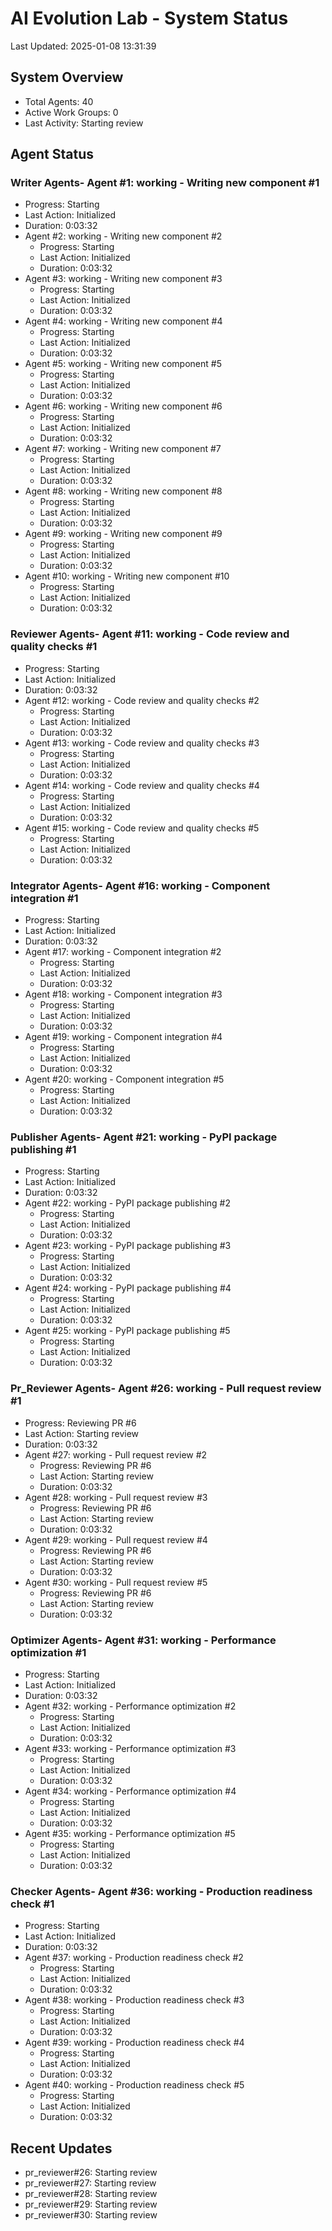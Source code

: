 # AI Evolution Lab - System Status
Last Updated: 2025-01-08 13:31:39

## System Overview
- Total Agents: 40
- Active Work Groups: 0
- Last Activity: Starting review

## Agent Status

### Writer Agents- Agent #1: working - Writing new component #1
  - Progress: Starting
  - Last Action: Initialized
  - Duration: 0:03:32
- Agent #2: working - Writing new component #2
  - Progress: Starting
  - Last Action: Initialized
  - Duration: 0:03:32
- Agent #3: working - Writing new component #3
  - Progress: Starting
  - Last Action: Initialized
  - Duration: 0:03:32
- Agent #4: working - Writing new component #4
  - Progress: Starting
  - Last Action: Initialized
  - Duration: 0:03:32
- Agent #5: working - Writing new component #5
  - Progress: Starting
  - Last Action: Initialized
  - Duration: 0:03:32
- Agent #6: working - Writing new component #6
  - Progress: Starting
  - Last Action: Initialized
  - Duration: 0:03:32
- Agent #7: working - Writing new component #7
  - Progress: Starting
  - Last Action: Initialized
  - Duration: 0:03:32
- Agent #8: working - Writing new component #8
  - Progress: Starting
  - Last Action: Initialized
  - Duration: 0:03:32
- Agent #9: working - Writing new component #9
  - Progress: Starting
  - Last Action: Initialized
  - Duration: 0:03:32
- Agent #10: working - Writing new component #10
  - Progress: Starting
  - Last Action: Initialized
  - Duration: 0:03:32

### Reviewer Agents- Agent #11: working - Code review and quality checks #1
  - Progress: Starting
  - Last Action: Initialized
  - Duration: 0:03:32
- Agent #12: working - Code review and quality checks #2
  - Progress: Starting
  - Last Action: Initialized
  - Duration: 0:03:32
- Agent #13: working - Code review and quality checks #3
  - Progress: Starting
  - Last Action: Initialized
  - Duration: 0:03:32
- Agent #14: working - Code review and quality checks #4
  - Progress: Starting
  - Last Action: Initialized
  - Duration: 0:03:32
- Agent #15: working - Code review and quality checks #5
  - Progress: Starting
  - Last Action: Initialized
  - Duration: 0:03:32

### Integrator Agents- Agent #16: working - Component integration #1
  - Progress: Starting
  - Last Action: Initialized
  - Duration: 0:03:32
- Agent #17: working - Component integration #2
  - Progress: Starting
  - Last Action: Initialized
  - Duration: 0:03:32
- Agent #18: working - Component integration #3
  - Progress: Starting
  - Last Action: Initialized
  - Duration: 0:03:32
- Agent #19: working - Component integration #4
  - Progress: Starting
  - Last Action: Initialized
  - Duration: 0:03:32
- Agent #20: working - Component integration #5
  - Progress: Starting
  - Last Action: Initialized
  - Duration: 0:03:32

### Publisher Agents- Agent #21: working - PyPI package publishing #1
  - Progress: Starting
  - Last Action: Initialized
  - Duration: 0:03:32
- Agent #22: working - PyPI package publishing #2
  - Progress: Starting
  - Last Action: Initialized
  - Duration: 0:03:32
- Agent #23: working - PyPI package publishing #3
  - Progress: Starting
  - Last Action: Initialized
  - Duration: 0:03:32
- Agent #24: working - PyPI package publishing #4
  - Progress: Starting
  - Last Action: Initialized
  - Duration: 0:03:32
- Agent #25: working - PyPI package publishing #5
  - Progress: Starting
  - Last Action: Initialized
  - Duration: 0:03:32

### Pr_Reviewer Agents- Agent #26: working - Pull request review #1
  - Progress: Reviewing PR #6
  - Last Action: Starting review
  - Duration: 0:03:32
- Agent #27: working - Pull request review #2
  - Progress: Reviewing PR #6
  - Last Action: Starting review
  - Duration: 0:03:32
- Agent #28: working - Pull request review #3
  - Progress: Reviewing PR #6
  - Last Action: Starting review
  - Duration: 0:03:32
- Agent #29: working - Pull request review #4
  - Progress: Reviewing PR #6
  - Last Action: Starting review
  - Duration: 0:03:32
- Agent #30: working - Pull request review #5
  - Progress: Reviewing PR #6
  - Last Action: Starting review
  - Duration: 0:03:32

### Optimizer Agents- Agent #31: working - Performance optimization #1
  - Progress: Starting
  - Last Action: Initialized
  - Duration: 0:03:32
- Agent #32: working - Performance optimization #2
  - Progress: Starting
  - Last Action: Initialized
  - Duration: 0:03:32
- Agent #33: working - Performance optimization #3
  - Progress: Starting
  - Last Action: Initialized
  - Duration: 0:03:32
- Agent #34: working - Performance optimization #4
  - Progress: Starting
  - Last Action: Initialized
  - Duration: 0:03:32
- Agent #35: working - Performance optimization #5
  - Progress: Starting
  - Last Action: Initialized
  - Duration: 0:03:32

### Checker Agents- Agent #36: working - Production readiness check #1
  - Progress: Starting
  - Last Action: Initialized
  - Duration: 0:03:32
- Agent #37: working - Production readiness check #2
  - Progress: Starting
  - Last Action: Initialized
  - Duration: 0:03:32
- Agent #38: working - Production readiness check #3
  - Progress: Starting
  - Last Action: Initialized
  - Duration: 0:03:32
- Agent #39: working - Production readiness check #4
  - Progress: Starting
  - Last Action: Initialized
  - Duration: 0:03:32
- Agent #40: working - Production readiness check #5
  - Progress: Starting
  - Last Action: Initialized
  - Duration: 0:03:32


## Recent Updates
- pr_reviewer#26: Starting review
- pr_reviewer#27: Starting review
- pr_reviewer#28: Starting review
- pr_reviewer#29: Starting review
- pr_reviewer#30: Starting review
